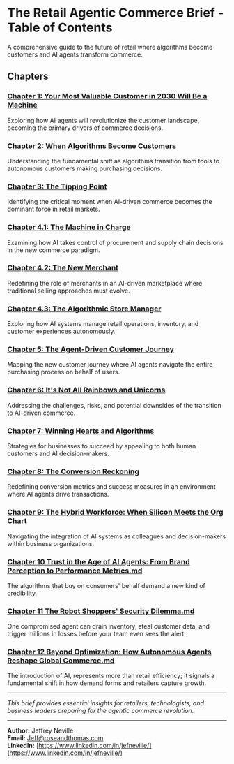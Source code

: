 # The Retail Agentic Commerce Brief - Table of Contents

A comprehensive guide to the future of retail where algorithms become customers and AI agents transform commerce.

## Chapters

### [Chapter 1: Your Most Valuable Customer in 2030 Will Be a Machine](Chapter%201%20Your%20Most%20Valuable%20Customer%20in%202030%20Will%20Be%20a%20Machine%2006082025.md)
Exploring how AI agents will revolutionize the customer landscape, becoming the primary drivers of commerce decisions.

### [Chapter 2: When Algorithms Become Customers](Chapter%202%20When%20Algorithms%20Become%20Customers%2006152025.md)
Understanding the fundamental shift as algorithms transition from tools to autonomous customers making purchasing decisions.

### [Chapter 3: The Tipping Point](Chapter%203%20The%20Tipping%20Point%2006222025.md)
Identifying the critical moment when AI-driven commerce becomes the dominant force in retail markets.

### [Chapter 4.1: The Machine in Charge](Chapter%204.1%20The%20Machine%20in%20Charge.md)
Examining how AI takes control of procurement and supply chain decisions in the new commerce paradigm.

### [Chapter 4.2: The New Merchant](Chapter%204.2%20The%20New%20Merchant%20v5.md)
Redefining the role of merchants in an AI-driven marketplace where traditional selling approaches must evolve.

### [Chapter 4.3: The Algorithmic Store Manager](Chapter%204.3%20The%20algorithmic%20store%20manager.md)
Exploring how AI systems manage retail operations, inventory, and customer experiences autonomously.

### [Chapter 5: The Agent-Driven Customer Journey](Chapter%205%20The%20Agent-Driven%20Customer%20Journey%20v3.md)
Mapping the new customer journey where AI agents navigate the entire purchasing process on behalf of users.

### [Chapter 6: It's Not All Rainbows and Unicorns](Chapter%206%20It%27s%20Not%20All%20Rainbows%20and%20Unicorns.md)
Addressing the challenges, risks, and potential downsides of the transition to AI-driven commerce.

### [Chapter 7: Winning Hearts and Algorithms](Chapter%207%20Winning%20Hearts%20and%20Algorithms.md)
Strategies for businesses to succeed by appealing to both human customers and AI decision-makers.

### [Chapter 8: The Conversion Reckoning](Chapter%208%20_%20The%20Conversion%20Reckoning%20v2.md)
Redefining conversion metrics and success measures in an environment where AI agents drive transactions.

### [Chapter 9: The Hybrid Workforce: When Silicon Meets the Org Chart](Chapter%209%20The%20Hybrid%20Workforce_%20When%20Silicon%20Meets%20the%20Org%20Chart.md)
Navigating the integration of AI systems as colleagues and decision-makers within business organizations.

### [Chapter 10 Trust in the Age of AI Agents: From Brand Perception to Performance Metrics.md](Chapter%2010%20Trust%20in%20the%20Age%20of%20AI%20Agents%3A%20From%20Brand%20Perception%20to%20Performance%20Metrics.md)
The algorithms that buy on consumers' behalf demand a new kind of credibility.

### [Chapter 11 The Robot Shoppers' Security Dilemma.md](Chapter%2011%20The%20Robot%20Shoppers'%20Security%20Dilemma.md)
One compromised agent can drain inventory, steal customer data, and trigger millions in losses before your team even sees the alert.

### [Chapter 12 Beyond Optimization: How Autonomous Agents Reshape Global Commerce.md](Chapter%2012%20Beyond%20Optimization%3A%20How%20Autonomous%20Agents%20Reshape%20Global%20Commerce.md) 
The introduction of AI, represents more than retail efficiency; it signals a fundamental shift in how demand forms and retailers capture growth.

---

*This brief provides essential insights for retailers, technologists, and business leaders preparing for the agentic commerce revolution.*

---

**Author:** Jeffrey Neville  
**Email:** [Jeff@roseandthomas.com](mailto:Jeff@roseandthomas.com)  
**LinkedIn:** [https://www.linkedin.com/in/jefneville/](https://www.linkedin.com/in/jefneville/)  

